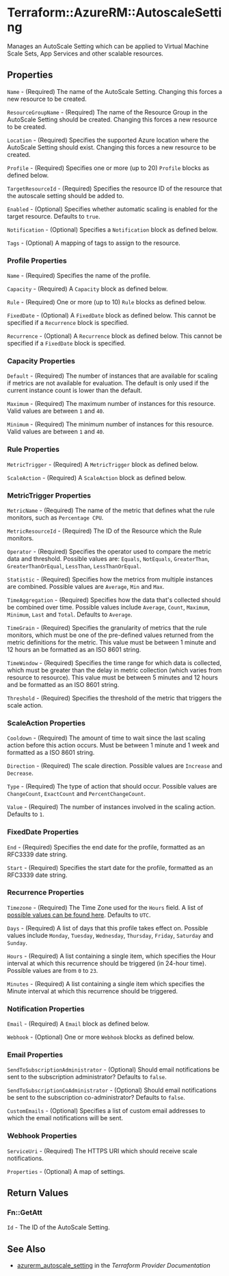 # Terraform::AzureRM::AutoscaleSetting

Manages an AutoScale Setting which can be applied to Virtual Machine Scale Sets, App Services and other scalable resources.

## Properties

`Name` - (Required) The name of the AutoScale Setting. Changing this forces a new resource to be created.

`ResourceGroupName` - (Required) The name of the Resource Group in the AutoScale Setting should be created. Changing this forces a new resource to be created.

`Location` - (Required) Specifies the supported Azure location where the AutoScale Setting should exist. Changing this forces a new resource to be created.

`Profile` - (Required) Specifies one or more (up to 20) `Profile` blocks as defined below.

`TargetResourceId` - (Required) Specifies the resource ID of the resource that the autoscale setting should be added to.

`Enabled` - (Optional) Specifies whether automatic scaling is enabled for the target resource. Defaults to `true`.

`Notification` - (Optional) Specifies a `Notification` block as defined below.

`Tags` - (Optional) A mapping of tags to assign to the resource.

### Profile Properties

`Name` - (Required) Specifies the name of the profile.

`Capacity` - (Required) A `Capacity` block as defined below.

`Rule` - (Required) One or more (up to 10) `Rule` blocks as defined below.

`FixedDate` - (Optional) A `FixedDate` block as defined below. This cannot be specified if a `Recurrence` block is specified.

`Recurrence` - (Optional) A `Recurrence` block as defined below. This cannot be specified if a `FixedDate` block is specified.

### Capacity Properties

`Default` - (Required) The number of instances that are available for scaling if metrics are not available for evaluation. The default is only used if the current instance count is lower than the default.

`Maximum` - (Required) The maximum number of instances for this resource. Valid values are between `1` and `40`.

`Minimum` - (Required) The minimum number of instances for this resource. Valid values are between `1` and `40`.

### Rule Properties

`MetricTrigger` - (Required) A `MetricTrigger` block as defined below.

`ScaleAction` - (Required) A `ScaleAction` block as defined below.

### MetricTrigger Properties

`MetricName` - (Required) The name of the metric that defines what the rule monitors, such as `Percentage CPU`.

`MetricResourceId` - (Required) The ID of the Resource which the Rule monitors.

`Operator` - (Required) Specifies the operator used to compare the metric data and threshold. Possible values are: `Equals`, `NotEquals`, `GreaterThan`, `GreaterThanOrEqual`, `LessThan`, `LessThanOrEqual`.

`Statistic` - (Required) Specifies how the metrics from multiple instances are combined. Possible values are `Average`, `Min` and `Max`.

`TimeAggregation` - (Required) Specifies how the data that's collected should be combined over time. Possible values include `Average`, `Count`, `Maximum`, `Minimum`, `Last` and `Total`. Defaults to `Average`.

`TimeGrain` - (Required) Specifies the granularity of metrics that the rule monitors, which must be one of the pre-defined values returned from the metric definitions for the metric. This value must be between 1 minute and 12 hours an be formatted as an ISO 8601 string.

`TimeWindow` - (Required) Specifies the time range for which data is collected, which must be greater than the delay in metric collection (which varies from resource to resource). This value must be between 5 minutes and 12 hours and be formatted as an ISO 8601 string.

`Threshold` - (Required) Specifies the threshold of the metric that triggers the scale action.

### ScaleAction Properties

`Cooldown` - (Required) The amount of time to wait since the last scaling action before this action occurs. Must be between 1 minute and 1 week and formatted as a ISO 8601 string.

`Direction` - (Required) The scale direction. Possible values are `Increase` and `Decrease`.

`Type` - (Required) The type of action that should occur. Possible values are `ChangeCount`, `ExactCount` and `PercentChangeCount`.

`Value` - (Required) The number of instances involved in the scaling action. Defaults to `1`.

### FixedDate Properties

`End` - (Required) Specifies the end date for the profile, formatted as an RFC3339 date string.

`Start` - (Required) Specifies the start date for the profile, formatted as an RFC3339 date string.

### Recurrence Properties

`Timezone` - (Required) The Time Zone used for the `Hours` field. A list of [possible values can be found here](https://msdn.microsoft.com/en-us/library/azure/dn931928.aspx). Defaults to `UTC`.

`Days` - (Required) A list of days that this profile takes effect on. Possible values include `Monday`, `Tuesday`, `Wednesday`, `Thursday`, `Friday`, `Saturday` and `Sunday`.

`Hours` - (Required) A list containing a single item, which specifies the Hour interval at which this recurrence should be triggered (in 24-hour time). Possible values are from `0` to `23`.

`Minutes` - (Required) A list containing a single item which specifies the Minute interval at which this recurrence should be triggered.

### Notification Properties

`Email` - (Required) A `Email` block as defined below.

`Webhook` - (Optional) One or more `Webhook` blocks as defined below.

### Email Properties

`SendToSubscriptionAdministrator` - (Optional) Should email notifications be sent to the subscription administrator? Defaults to `false`.

`SendToSubscriptionCoAdministrator` - (Optional) Should email notifications be sent to the subscription co-administrator? Defaults to `false`.

`CustomEmails` - (Optional) Specifies a list of custom email addresses to which the email notifications will be sent.

### Webhook Properties

`ServiceUri` - (Required) The HTTPS URI which should receive scale notifications.

`Properties` - (Optional) A map of settings.


## Return Values

### Fn::GetAtt

`Id` - The ID of the AutoScale Setting.

## See Also

* [azurerm_autoscale_setting](https://www.terraform.io/docs/providers/azurerm/r/autoscale_setting.html) in the _Terraform Provider Documentation_